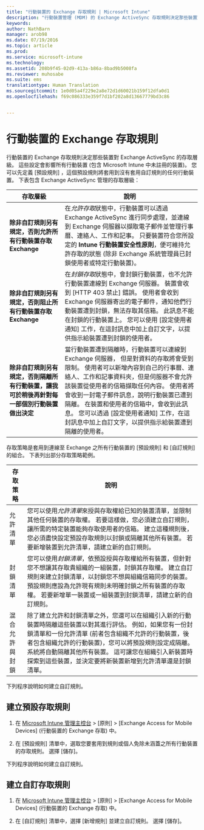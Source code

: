 ```yaml
---
title: "行動裝置的 Exchange 存取規則 | Microsoft Intune"
description: "行動裝置管理 (MDM) 的 Exchange ActiveSync 存取規則決定那些裝置對 Exchange 的存取層級。"
keywords: 
author: NathBarn
manager: arob98
ms.date: 07/19/2016
ms.topic: article
ms.prod: 
ms.service: microsoft-intune
ms.technology: 
ms.assetid: 208b9f45-02d9-413a-b86a-8bad9b5008fa
ms.reviewer: muhosabe
ms.suite: ems
translationtype: Human Translation
ms.sourcegitcommit: 1e0d05a4f229e2a8e72d1d60021b159f12dfa0d1
ms.openlocfilehash: f69c086333e359f7d1bf202a8d13667779bd3c86


---
```


# 行動裝置的 Exchange 存取規則
行動裝置的 Exchange 存取規則決定那些裝置對 Exchange ActiveSync 的存取層級。 這些設定會影響所有行動裝置 (包含 Microsoft Intune 中未註冊的裝置)。 您可以先定義 [預設規則]  ，這個預設規則將套用到沒有套用自訂規則的任何行動裝置。 下表包含 Exchange ActiveSync 管理的存取層級：

|存取層級|說明|
|----------------|---------------|
|**除非自訂規則另有規定，否則允許所有行動裝置存取 Exchange**|在*允許存取*狀態中，行動裝置可以透過 Exchange ActiveSync 進行同步處理，並連線到 Exchange 伺服器以擷取電子郵件並管理行事曆、連絡人、工作和記事。 只要裝置符合您所設定的 **Intune 行動裝置安全性原則**，便可維持允許存取的狀態 (除非 Exchange 系統管理員已封鎖使用者或特定行動裝置)。|
|**除非自訂規則另有規定，否則阻止所有行動裝置存取 Exchange**|在*封鎖存取*狀態中，會封鎖行動裝置，也不允許行動裝置連線到 Exchange 伺服器。 裝置會收到 [HTTP 403 禁止] 錯誤。 使用者會收到 Exchange 伺服器寄出的電子郵件，通知他們行動裝置遭到封鎖，無法存取其信箱。 此訊息不能在封鎖的行動裝置上。 您可以使用 [設定使用者通知] 工作，在這封訊息中加上自訂文字，以提供指示給裝置遭到封鎖的使用者。|
|**除非自訂規則另有規定，否則隔離所有行動裝置，讓我可於稍後再針對每一部個別行動裝置做出決定**|當行動裝置遭到隔離時，行動裝置可以連線到 Exchange 伺服器， 但是對資料的存取將會受到限制。 使用者可以新增內容到自己的行事曆、連絡人、工作和記事資料夾，但是伺服器不會允許該裝置從使用者的信箱擷取任何內容。 使用者將會收到一封電子郵件訊息，說明行動裝置已遭到隔離。 在裝置和使用者的信箱中，會收到此訊息。 您可以透過 [設定使用者通知]  工作，在這封訊息中加上自訂文字，以提供指示給裝置遭到隔離的使用者。|

存取策略是套用到連線至 Exchange 之所有行動裝置的 [預設規則]  和 [自訂規則]  的組合。 下表列出部分存取策略範例。

|存取策略|說明|
|-------------------|---------------|
|允許清單|您可以使用*允許清單*來授與存取權給已知的裝置清單，並限制其他任何裝置的存取權。 若要這樣做，您必須建立自訂規則，讓所需的特定裝置能夠存取使用者的信箱。 建立這種規則後，您必須盡快設定預設存取規則以封鎖或隔離其他所有裝置。 若要新增裝置到允許清單，請建立新的自訂規則。|
|封鎖清單|您可以使用*封鎖清單*，依預設授與存取權給所有裝置，但針對您不想讓其存取貴組織的一組裝置，封鎖其存取權。 建立自訂規則來建立封鎖清單，以封鎖您不想與組織信箱同步的裝置。 預設規則應設為允許現有規則未明確封鎖之所有裝置的存取權。 若要新增單一裝置或一組裝置到封鎖清單，請建立新的自訂規則。|
|混合允許與封鎖|除了建立允許和封鎖清單之外，您還可以在組織引入新的行動裝置時隔離這些裝置以對其進行評估。 例如，如果您有一份封鎖清單和一份允許清單 (前者包含組織不允許的行動裝置，後者包含組織允許的行動裝置)，您可以將預設規則設定成隔離。 系統將自動隔離其他所有裝置。 這可讓您在組織引入新裝置時探索到這些裝置，並決定要將新裝置新增到允許清單還是封鎖清單。|
下列程序說明如何建立自訂規則。

## 建立預設存取規則

1.  在 [Microsoft Intune 管理主控台](http://manage.microsoft.com) &gt; [原則] &gt; [Exchange Access for Mobile Devices] (行動裝置的 Exchange 存取) 中。

2.  在 [預設規則]  清單中，選取您要套用到規則或個人免除未涵蓋之所有行動裝置的存取規則。 選擇 [儲存]。

下列程序說明如何建立自訂規則。

## 建立自訂存取規則

1. 在 [Microsoft Intune 管理主控台](http://manage.microsoft.com) &gt; [原則] &gt; [Exchange Access for Mobile Devices] (行動裝置的 Exchange 存取) 中。

2.  在 [自訂規則] 清單中，選擇 [新增規則] 並建立自訂規則。 選擇 [儲存]。



<!--HONumber=Jul16_HO3-->


